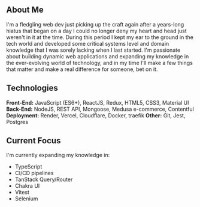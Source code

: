 ## About Me

I'm a fledgling web dev just picking up the craft again after a years-long hiatus that began on a day I could no longer deny my heart and head just weren't in it at the time. During this period I kept my ear to the ground in the tech world and developed some critical systems level and domain knowledge that I was sorely lacking when I last started. I'm passionate about building dynamic web applications and expanding my knowledge in the ever-evolving  world of technology, and in my time I'll make a few things that matter and make a real difference for someone, bet on it.

## Technologies

**Front-End:** JavaScript (ES6+), ReactJS, Redux, HTML5, CSS3, Material UI
**Back-End:** NodeJS, REST API, Mongoose, Medusa e-commerce, Contentful
**Deployment:** Render, Vercel, Cloudflare, Docker, traefik
**Other:** Git, Jest, Postgres

## Current Focus

I'm currently expanding my knowledge in:

- TypeScript
- CI/CD pipelines
- TanStack Query/Router
- Chakra UI
- Vitest
- Selenium
